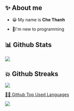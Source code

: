 ## ✨ About me

- 😀 My name is **Che Thanh**

- 💬I'm new to programming
## 📊 Github Stats


![](https://github-readme-stats.vercel.app/api?username=LeCheThanh&hide=contribs,prs&theme=moltack)


## 💥 Github Streaks 
![](https://github-readme-streak-stats.herokuapp.com/?user=LeCheThanh&theme=moltack)

<p align="center">
      <a href="https://github.com/LeCheThanh">
            <p> 👨‍💻 Github Top Used Languages  </p>
        <img src="https://github-readme-stats.vercel.app/api/top-langs/?username=LeCheThanh&theme=moltack&include_all_commits=false&count_private=false&layout=compact" />
      </a>
</p>

